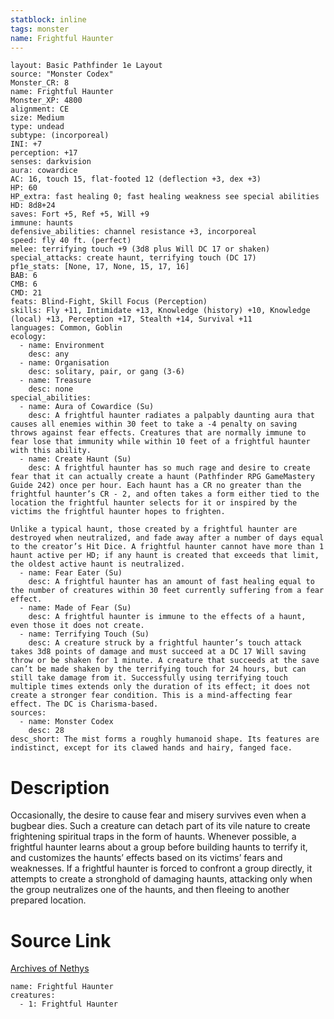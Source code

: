```yaml
---
statblock: inline
tags: monster
name: Frightful Haunter
---
```

```statblock
layout: Basic Pathfinder 1e Layout
source: "Monster Codex"
Monster_CR: 8
name: Frightful Haunter
Monster_XP: 4800
alignment: CE
size: Medium
type: undead
subtype: (incorporeal)
INI: +7
perception: +17
senses: darkvision
aura: cowardice
AC: 16, touch 15, flat-footed 12 (deflection +3, dex +3)
HP: 60
HP_extra: fast healing 0; fast healing weakness see special abilities
HD: 8d8+24
saves: Fort +5, Ref +5, Will +9
immune: haunts
defensive_abilities: channel resistance +3, incorporeal
speed: fly 40 ft. (perfect)
melee: terrifying touch +9 (3d8 plus Will DC 17 or shaken)
special_attacks: create haunt, terrifying touch (DC 17)
pf1e_stats: [None, 17, None, 15, 17, 16]
BAB: 6
CMB: 6
CMD: 21
feats: Blind-Fight, Skill Focus (Perception)
skills: Fly +11, Intimidate +13, Knowledge (history) +10, Knowledge (local) +13, Perception +17, Stealth +14, Survival +11
languages: Common, Goblin
ecology:
  - name: Environment
    desc: any
  - name: Organisation
    desc: solitary, pair, or gang (3-6)
  - name: Treasure
    desc: none
special_abilities:
  - name: Aura of Cowardice (Su)
    desc: A frightful haunter radiates a palpably daunting aura that causes all enemies within 30 feet to take a -4 penalty on saving throws against fear effects. Creatures that are normally immune to fear lose that immunity while within 10 feet of a frightful haunter with this ability.
  - name: Create Haunt (Su)
    desc: A frightful haunter has so much rage and desire to create fear that it can actually create a haunt (Pathfinder RPG GameMastery Guide 242) once per hour. Each haunt has a CR no greater than the frightful haunter’s CR - 2, and often takes a form either tied to the location the frightful haunter selects for it or inspired by the victims the frightful haunter hopes to frighten.

Unlike a typical haunt, those created by a frightful haunter are destroyed when neutralized, and fade away after a number of days equal to the creator’s Hit Dice. A frightful haunter cannot have more than 1 haunt active per HD; if any haunt is created that exceeds that limit, the oldest active haunt is neutralized.
  - name: Fear Eater (Su)
    desc: A frightful haunter has an amount of fast healing equal to the number of creatures within 30 feet currently suffering from a fear effect.
  - name: Made of Fear (Su)
    desc: A frightful haunter is immune to the effects of a haunt, even those it does not create.
  - name: Terrifying Touch (Su)
    desc: A creature struck by a frightful haunter’s touch attack takes 3d8 points of damage and must succeed at a DC 17 Will saving throw or be shaken for 1 minute. A creature that succeeds at the save can’t be made shaken by the terrifying touch for 24 hours, but can still take damage from it. Successfully using terrifying touch multiple times extends only the duration of its effect; it does not create a stronger fear condition. This is a mind-affecting fear effect. The DC is Charisma-based.
sources:
  - name: Monster Codex
    desc: 28
desc_short: The mist forms a roughly humanoid shape. Its features are indistinct, except for its clawed hands and hairy, fanged face.
```
# Description
Occasionally, the desire to cause fear and misery survives even when a bugbear dies. Such a creature can detach part of its vile nature to create frightening spiritual traps in the form of haunts. Whenever possible, a frightful haunter learns about a group before building haunts to terrify it, and customizes the haunts’ effects based on its victims’ fears and weaknesses. If a frightful haunter is forced to confront a group directly, it attempts to create a stronghold of damaging haunts, attacking only when the group neutralizes one of the haunts, and then fleeing to another prepared location.
# Source Link
[Archives of Nethys](https://aonprd.com/MonsterDisplay.aspx?ItemName=Frightful%20Haunter)
```encounter-table
name: Frightful Haunter
creatures:
  - 1: Frightful Haunter
```

